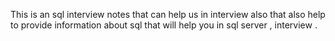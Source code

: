This is an sql interview notes that can help us in interview 
also that also help to provide information about sql 
that will help you in sql server , interview .
